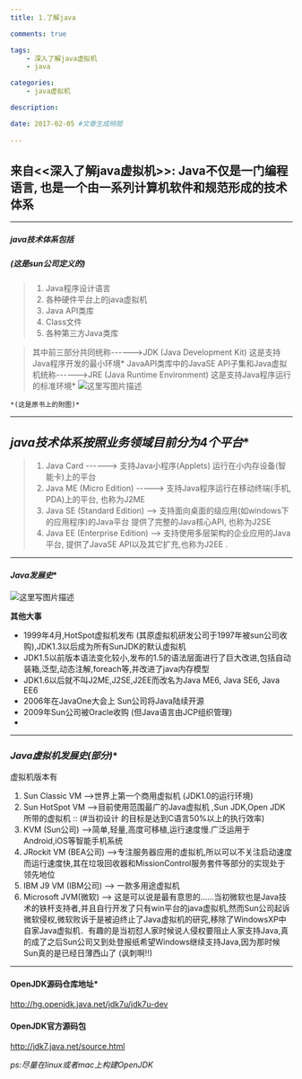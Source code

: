 ```yaml
---
title: 1.了解java

comments: true    

tags: 
    - 深入了解java虚拟机
    - java

categories: 
    - java虚拟机

description:

date: 2017-02-05 #文章生成時間
   
---
```



来自<<深入了解java虚拟机>>:
Java不仅是一门编程语言, 也是一个由一系列计算机软件和规范形成的技术体系
--------------------------------------

***

##### **java技术体系包括** 
##### (这是sun公司定义的)

> 1. Java程序设计语言
> 2. 各种硬件平台上的java虚拟机
> 3. Java API类库
> 4. Class文件
> 5. 各种第三方Java类库

>其中前三部分共同统称------>JDK   (Java Development Kit)  这是支持Java程序开发的最小环境*
>JavaAPI类库中的JavaSE API子集和Java虚拟机统称------>JRE  (Java Runtime Environment) 这是支持Java程序运行的标准环境*
![这里写图片描述](http://img.blog.csdn.net/20161214190258788?watermark/2/text/aHR0cDovL2Jsb2cuY3Nkbi5uZXQvYW55YW8xMTIyMzM=/font/5a6L5L2T/fontsize/400/fill/I0JBQkFCMA==/dissolve/70/gravity/SouthEast)

    *(这是原书上的附图)*
----------
##  *java技术体系按照业务领域目前分为4个平台**

> 1. Java Card ------> 支持Java小程序(Applets) 运行在小内存设备(智能卡)上的平台
> 2. Java ME (Micro Edition) -----> 支持Java程序运行在移动终端(手机, PDA)上的平台, 也称为J2ME
> 3. Java SE (Standard Edition) --> 支持面向桌面的级应用(如windows下的应用程序)的Java平台 提供了完整的Java核心API, 也称为J2SE
> 4. Java EE (Enterprise Edition) --> 支持使用多层架构的企业应用的Java平台, 提供了JavaSE API以及其它扩充,也称为J2EE .


----------
#### *Java发展史**
![这里写图片描述](http://img.blog.csdn.net/20161214192716089?watermark/2/text/aHR0cDovL2Jsb2cuY3Nkbi5uZXQvYW55YW8xMTIyMzM=/font/5a6L5L2T/fontsize/400/fill/I0JBQkFCMA==/dissolve/70/gravity/SouthEast)

**其他大事**


 - 1999年4月,HotSpot虚拟机发布 (其原虚拟机研发公司于1997年被sun公司收购),JDK1.3以后成为所有SunJDK的默认虚拟机
 - JDK1.5以前版本语法变化较小,发布的1.5的语法层面进行了巨大改进,包括自动装箱,泛型,动态注解,foreach等,并改进了java内存模型
 - JDK1.6以后就不叫J2ME,J2SE,J2EE而改名为Java ME6, Java SE6, Java EE6
 - 2006年在JavaOne大会上 Sun公司将Java陆续开源
 - 2009年Sun公司被Oracle收购 (但Java语言由JCP组织管理)
 - 


----------
### *Java虚拟机发展史(部分)**
虚拟机版本有
 1. Sun Classic VM -->世界上第一个商用虚拟机 (JDK1.0的运行环境)
 2. Sun HotSpot VM -->目前使用范围最广的Java虚拟机 ,Sun JDK,Open JDK所带的虚拟机 :: (#当初设计               的目标是达到C语言50%以上的执行效率)
 3. KVM (Sun公司) -->简单,轻量,高度可移植,运行速度慢.广泛运用于Android,iOS等智能手机系统
 4. JRockit VM (BEA公司) -->专注服务器应用的虚拟机,所以可以不关注启动速度而运行速度快,其在垃圾回收器和MissionControl服务套件等部分的实现处于领先地位
 5. IBM J9 VM (IBM公司) --> 一款多用途虚拟机
 6. Microsoft JVM(微软) --> 这是可以说是最有意思的......当初微软也是Java技术的铁杆支持者,并且自行开发了只有win平台的java虚拟机,然而Sun公司起诉微软侵权,微软败诉于是被迫终止了Java虚拟机的研究,移除了WindowsXP中自家Java虚拟机．有趣的是当初怼人家时候说人侵权要阻止人家支持Java,真的成了之后Sun公司又到处登报纸希望Windows继续支持Java,因为那时候Sun真的是已经日薄西山了 (讽刺啊!!)


----------
#### **OpenJDK源码仓库地址***
http://hg.openjdk.java.net/jdk7u/jdk7u-dev

#### **OpenJDK官方源码包**
http://jdk7.java.net/source.html

*ps:尽量在linux或者mac上构建OpenJDK*